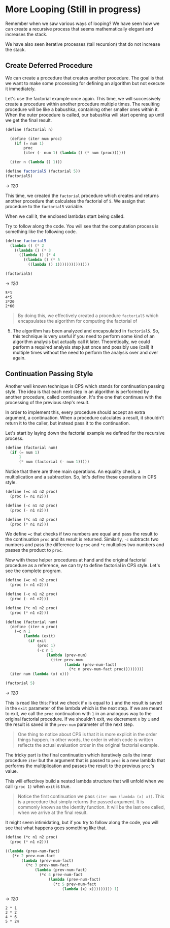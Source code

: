 ﻿# More Looping (Still in progress)
Remember when we saw various ways of looping? We have seen how we can create a recursive process
that seems mathematically elegant and increases the stack.

We have also seen iterative processes (tail recursion) that do not increase the stack.

## Create Deferred Procedure
We can create a procedure that creates another procedure. The goal is that we want to make some processing
for defining an algorithm but not execute it immediately.

Let's use the factorial example once again. This time, we will successively create a procedure within another
procedure multiple times. The resulting procedure will be like a babushka, containing other smaller ones
within it. When the outer procedure is called, our babushka will start opening up until we get the final result.

```scheme
(define (factorial n)

  (define (iter num proc)
    (if (= num 1)
        proc
        (iter (- num 1) (lambda () (* num (proc))))))

  (iter n (lambda () 1)))

(define factorial5 (factorial 5))
(factorial5)
```
-> *120*

This time, we created the `factorial` procedure which creates and returns another procedure that calculates
the factorial of `5`. We assign that procedure to the `factorial5` variable.

When we call it, the enclosed lambdas start being called.

Try to follow along the code. You will see that the computation process is something like the following code.

```scheme
(define factorial5
  (lambda () (* 2
    ((lambda () (* 3
      ((lambda () (* 4
        ((lambda () (* 5
          ((lambda () 1))))))))))))))

(factorial5)
```
-> *120*

```
5*1
4*5
3*20
2*60
```

> By doing this, we effectively created a procedure `factorial5` which encapsulates the algorithm for computing the factorial of
5. The algorithm has been analyzed and encapsulated in `factorial5`. So, this technique is very useful if you need to perform
some kind of an algorithm analysis but actually call it later. Theoretically, we could perform a required analysis step just once
and possibly use (call) it multiple times without the need to perform the analysis over and over again.

## Continuation Passing Style
Another well known technique is CPS which stands for continuation passing style.
The idea is that each next step in an algorithm is performed by another procedure, called continuation.
It's the one that continues with the processing of the previous step's result.

In order to implement this, every procedure should accept an extra argument, a continuation.
When a procedure calculates a result, it shouldn't return it to the caller, but instead pass it to the continuation.

Let's start by laying down the factorial example we defined for the recursive process.

```scheme
(define (factorial num)
  (if (= num 1)
      1
      (* num (factorial (- num 1)))))
```

Notice that there are three main operations. An equality check, a multiplication and a subtraction.
So, let's define these operations in CPS style.

```scheme
(define (=c n1 n2 proc)
  (proc (= n1 n2)))

(define (-c n1 n2 proc)
  (proc (- n1 n2)))

(define (*c n1 n2 proc)
  (proc (* n1 n2)))
```

We define `=c` that checks if two numbers are equal and pass the result to the continuation `proc` and its result is returned.
Similarly, `-c` subtracts two numbers and pass the difference to `proc` and `*c` multiplies two numbers and passes the product to `proc`.

Now with these helper procedures at hand and the original factorial procedure as a reference, we can try to define factorial in CPS style.
Let's see the complete program.

```scheme
(define (=c n1 n2 proc)
  (proc (= n1 n2)))

(define (-c n1 n2 proc)
  (proc (- n1 n2)))

(define (*c n1 n2 proc)
  (proc (* n1 n2)))

(define (factorial num)
  (define (iter n proc)
    (=c n 1
        (lambda (exit)
          (if exit
              (proc 1)
              (-c n 1
                  (lambda (prev-num)
                    (iter prev-num
                          (lambda (prev-num-fact)
                            (*c n prev-num-fact proc)))))))))
  (iter num (lambda (x) x)))

(factorial 5)
```
-> *120*

This is read like this:
First we check if `n` is equal to `1` and the result is saved in the `exit` parameter of the lambda which is the next step.
If we are meant to exit, we call the `proc` continuation with `1` in an analogous way to the original factorial procedure.
If we shouldn't exit, we decrement `n` by `1` and the result is saved in the `prev-num` parameter of the next step.

> One thing to notice about CPS is that it is more explicit in the order things happen. In other words, the order in which code
is written reflects the actual evaluation order in the original factorial example.

The tricky part is the final continuation which iteratively calls the inner procedure `iter` but the argument that is passed
to `proc` is a new lambda that performs the multiplication and passes the result to the previous `proc`'s value.

This will effectivey build a nested lambda structure that will unfold when we call `(proc 1)` when `exit` is true.

> Notice the first continuation we pass `(iter num (lambda (x) x))`. This is a procedure that simply returns the passed argument.
It is commonly known as the identity function. It will be the last one called, when we arrive at the final result.

It might seem intimidating, but if you try to follow along the code, you will see that what happens goes something like that.

```scheme
(define (*c n1 n2 proc)
  (proc (* n1 n2)))

((lambda (prev-num-fact) 
   (*c 2 prev-num-fact
       (lambda (prev-num-fact) 
         (*c 3 prev-num-fact
             (lambda (prev-num-fact) 
               (*c 4 prev-num-fact
                   (lambda (prev-num-fact)
                     (*c 5 prev-num-fact
                         (lambda (x) x))))))))) 1)
```
-> *120*

```
2 * 1
3 * 2
4 * 6
5 * 24
```